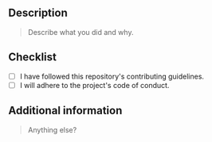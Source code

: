 <!-- markdownlint-disable MD041-->
## Description

> Describe what you did and why.

## Checklist

- [ ] I have followed this repository's contributing guidelines.
- [ ] I will adhere to the project's code of conduct.

## Additional information

> Anything else?
